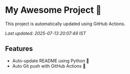 # My Awesome Project 🚀

This project is automatically updated using GitHub Actions.

_Last updated: 2025-07-13 20:07:49 IST_

## Features
- Auto-update README using Python 🐍
- Auto Git push with GitHub Actions 🤖

